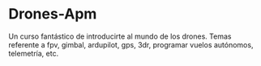# Drones-Apm
Un curso fantástico de introducirte al mundo de los drones. Temas referente a fpv, gimbal, ardupilot, gps, 3dr, programar vuelos autónomos, telemetría, etc.
